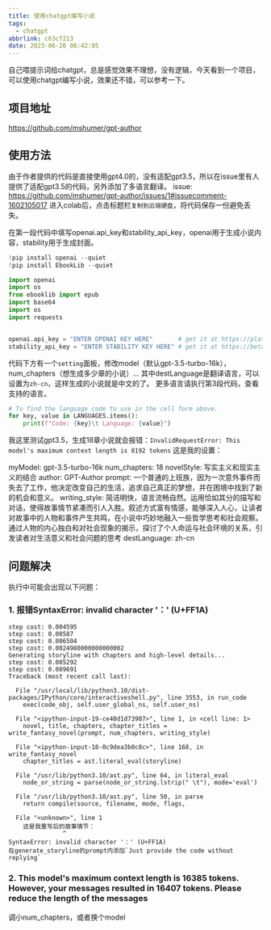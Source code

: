 ```yaml
---
title: 使用chatgpt编写小说
tags:
  - chatgpt
abbrlink: c63cf213
date: 2023-06-26 06:42:05
---
```

自己喂提示词给chatgpt，总是感觉效果不理想，没有逻辑，今天看到一个项目，可以使用chatgpt编写小说，效果还不错，可以参考一下。

## 项目地址
https://github.com/mshumer/gpt-author
## 使用方法
由于作者提供的代码是直接使用gpt4.0的，没有适配gpt3.5，所以在issue里有人提供了适配gpt3.5的代码，另外添加了多语言翻译。
issue: https://github.com/mshumer/gpt-author/issues/1#issuecomment-1602105017
进入colab后，点击标题栏`复制到云端硬盘`，将代码保存一份避免丢失。

在第一段代码中填写openai.api_key和stability_api_key，openai用于生成小说内容，stability用于生成封面。
```python
!pip install openai --quiet
!pip install EbookLib --quiet

import openai
import os
from ebooklib import epub
import base64
import os
import requests


openai.api_key = "ENTER OPENAI KEY HERE"       # get it at https://platform.openai.com/
stability_api_key = "ENTER STABILITY KEY HERE" # get it at https://beta.dreamstudio.ai/
```

代码下方有一个`setting`面板，修改model（默认gpt-3.5-turbo-16k），num_chapters（想生成多少章的小说）...
其中destLanguage是翻译语言，可以设置为`zh-cn`，这样生成的小说就是中文的了。
更多语言请执行第3段代码，查看支持的语言。
```python
# To find the language code to use in the cell form above.
for key, value in LANGUAGES.items():
    print(f"Code: {key}\t Language: {value}")
```
我这里测试gpt3.5，生成18章小说就会报错：`InvalidRequestError: This model's maximum context length is 8192 tokens`
这是我的设置：


myModel:
gpt-3.5-turbo-16k
num_chapters:
18
novelStyle:
写实主义和现实主义的结合
author:
GPT-Author
prompt:
一个普通的上班族，因为一次意外事件而失去了工作，他决定改变自己的生活，追求自己真正的梦想，并在困境中找到了新的机会和意义。
writing_style:
简洁明快，语言流畅自然。运用恰如其分的描写和对话，使得故事情节紧凑而引人入胜。叙述方式富有情感，能够深入人心，让读者对故事中的人物和事件产生共鸣，在小说中巧妙地融入一些哲学思考和社会观察。通过人物的内心独白和对社会现象的揭示，探讨了个人命运与社会环境的关系，引发读者对生活意义和社会问题的思考
destLanguage:
zh-cn

## 问题解决
执行中可能会出现以下问题：
### 1. 报错SyntaxError: invalid character '：' (U+FF1A)
```
step cost: 0.004595
step cost: 0.00587
step cost: 0.006504
step cost: 0.0024980000000000002
Generating storyline with chapters and high-level details...
step cost: 0.005292
step cost: 0.009691
Traceback (most recent call last):

  File "/usr/local/lib/python3.10/dist-packages/IPython/core/interactiveshell.py", line 3553, in run_code
    exec(code_obj, self.user_global_ns, self.user_ns)

  File "<ipython-input-19-ce40d1d73907>", line 1, in <cell line: 1>
    novel, title, chapters, chapter_titles = write_fantasy_novel(prompt, num_chapters, writing_style)

  File "<ipython-input-18-0c9dea3b0c8c>", line 168, in write_fantasy_novel
    chapter_titles = ast.literal_eval(storyline)

  File "/usr/lib/python3.10/ast.py", line 64, in literal_eval
    node_or_string = parse(node_or_string.lstrip(" \t"), mode='eval')

  File "/usr/lib/python3.10/ast.py", line 50, in parse
    return compile(source, filename, mode, flags,

  File "<unknown>", line 1
    这是我重写后的故事情节：
               ^
SyntaxError: invalid character '：' (U+FF1A)
在generate_storyline的prompt内添加`Just provide the code without replying`
```
### 2. This model's maximum context length is 16385 tokens. However, your messages resulted in 16407 tokens. Please reduce the length of the messages
调小num_chapters，或者换个model

